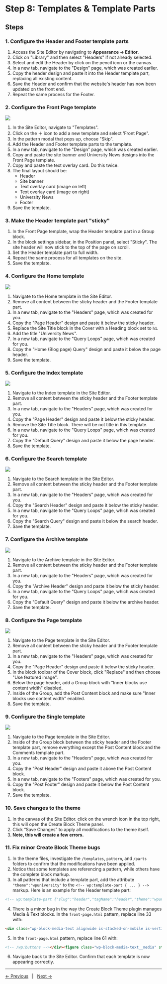 # Step 8: Templates & Template Parts

## Steps

### 1. Configure the Header and Footer template parts

1. Access the Site Editor by navigating to **Appearance → Editor**.
2. Click on "Library" and then select "Headers" if not already selected. 
3. Select and edit the Header by click on the pencil icon or the canvas.
4. In a new tab, navigate to the "Design" page, which was created earlier.
5. Copy the header design and paste it into the Header template part, replacing all existing content.
6. Save the Header and confirm that the website's header has now been updated on the front end.
7. Repeat the same process for the Footer.

### 2. Configure the Front Page template
<img src="screenshots/front-page.jpg">

1. In the Site Editor, navigate to "Templates".
2. Click on the ＋ icon to add a new template and select 'Front Page".
3. In the pattern modal that pops up, choose "Skip".
4. Add the Header and Footer template parts to the template.
5. In a new tab, navigate to the "Design" page, which was created earlier.
6. Copy and paste the site banner and University News designs into the Front Page template.
7. Copy and paste the text overlay card. Do this twice.
8. The final layout should be:
    - Header
    - Site banner
    - Text overlay card (image on left)
    - Text overlay card (image on right)
    - University News
    - Footer
9. Save the template.

### 3. Make the Header template part "sticky"

1. In the Front Page template, wrap the Header template part in a Group block.
2. In the block settings sidebar, in the Position panel, select "Sticky". The site header will now stick to the top of the page on scroll.
3. Set the Header template part to full width.
4. Repeat the same process for all templates on the site.
5. Save the template.

### 4. Configure the Home template
<img src="screenshots/home.jpg">

1. Navigate to the Home template in the Site Editor.
2. Remove all content between the sticky header and the Footer template part.
3. In a new tab, navigate to the "Headers" page, which was created for you.
4. Copy the "Page Header" design and paste it below the sticky header. 
5. Replace the Site Title block in the Cover with a Heading block set to `h1`.
6. Add the title "University News".
7. In a new tab, navigate to the "Query Loops" page, which was created for you.
8. Copy the "Home (Blog page) Query" design and paste it below the page header.
9. Save the template.

### 5. Configure the Index template
<img src="screenshots/index.jpg">

1. Navigate to the Index template in the Site Editor.
2. Remove all content between the sticky header and the Footer template part.
3. In a new tab, navigate to the "Headers" page, which was created for you.
5. Copy the "Page Header" design and paste it below the sticky header. 
5. Remove the Site Title block. There will be not title in this template.
6. In a new tab, navigate to the "Query Loops" page, which was created for you.
7. Copy the "Default Query" design and paste it below the page header.
8. Save the template.

### 6. Configure the Search template
<img src="screenshots/search.jpg">

1. Navigate to the Search template in the Site Editor.
2. Remove all content between the sticky header and the Footer template part.
3. In a new tab, navigate to the "Headers" page, which was created for you.
4. Copy the "Search Header" design and paste it below the sticky header. 
6. In a new tab, navigate to the "Query Loops" page, which was created for you.
7. Copy the "Search Query" design and paste it below the search header.
8. Save the template.

### 7. Configure the Archive template
<img src="screenshots/archive.jpg">

1. Navigate to the Archive template in the Site Editor.
2. Remove all content between the sticky header and the Footer template part.
3. In a new tab, navigate to the "Headers" page, which was created for you.
4. Copy the "Archive Header" design and paste it below the sticky header. 
6. In a new tab, navigate to the "Query Loops" page, which was created for you.
7. Copy the "Default Query" design and paste it below the archive header.
8. Save the template.

### 8. Configure the Page template
<img src="screenshots/page.jpg">

1. Navigate to the Page template in the Site Editor.
2. Remove all content between the sticky header and the Footer template part.
3. In a new tab, navigate to the "Headers" page, which was created for you.
4. Copy the "Page Header" design and paste it below the sticky header. 
5. In the block toolbar of the Cover block, click "Replace" and then choose "Use featured image".
6. Below the page header, add a Group block with "Inner blocks use content width" disabled.
7. Inside of the Group, add the Post Content block and make sure "Inner blocks use content width" enabled.
8. Save the template.

### 9. Configure the Single template
<img src="screenshots/single.jpg">

1. Navigate to the Page template in the Site Editor.
2. Inside of the Group block between the sticky header and the Footer template part, remove everything except the Post Content block and the Comments template part.
3. In a new tab, navigate to the "Headers" page, which was created for you.
4. Copy the "Post Header" design and paste it above the Post Content block. 
5. In a new tab, navigate to the "Footers" page, which was created for you.
6. Copy the "Post Footer" design and paste it below the Post Content block. 
8. Save the template.

### 10. Save changes to the theme
1. In the canvas of the Site Editor. click on the wrench icon in the top right, this will open the Create Block Theme panel.
2. Click “Save Changes” to apply all modifications to the theme itself.
3. **Note, this will create a few errors.**

### 11. Fix minor Create Block Theme bugs
1. In the theme files, investigate the `/templates`, `pattern`, and `/parts` folders to confirm that the modifications have been applied.
2. Notice that some templates are referencing a pattern, while others have the complete block markup.
3. In all patterns that include a template part, add the attribute `"theme":"wpuniversity"` to the `<!-- wp:template-part { ... } -->` markup. Here is an example for the Header template part:
```html
<!-- wp:template-part {"slug":"header","tagName":"header","theme":"wpuniversity"} /-->
```
4. There is a minor bug in the way the Create Block Theme plugin manages Media & Text blocks. In the `front-page.html` pattern, replace line 33 with:
```html
<div class="wp-block-media-text alignwide is-stacked-on-mobile is-vertically-aligned-center is-image-fill is-style-text-overlay" style="margin-top:var(--wp--preset--spacing--50);margin-bottom:var(--wp--preset--spacing--50)"><figure class="wp-block-media-text__media" style="background-image:url(<?php echo esc_url( get_stylesheet_directory_uri() ); ?>/assets/images/lecture-hall-1024x768.jpg);background-position:50% 50%"><img src="<?php echo esc_url( get_stylesheet_directory_uri() ); ?>/assets/images/lecture-hall-1024x768.jpg" alt="" class="wp-image-41 size-full"/></figure><div class="wp-block-media-text__content"><!-- wp:heading {"style":{"spacing":{"margin":{"top":"0","bottom":"0"}}},"fontSize":"x-large"} -->
```
5. In the `front-page.html` pattern, replace line 61 with:
```html
<!-- /wp:buttons --></div><figure class="wp-block-media-text__media" style="background-image:url(<?php echo esc_url( get_stylesheet_directory_uri() ); ?>/assets/images/campus-1-1024x768.jpg);background-position:50% 50%"><img src="<?php echo esc_url( get_stylesheet_directory_uri() ); ?>/assets/images/campus-1-1024x768.jpg" alt="" class="wp-image-224 size-full"/></figure></div>
```
6. Navigate back to the Site Editor. Confirm that each template is now appearing correctly.

---
[← Previous](/steps/step-7/readme.md) &nbsp;&nbsp;|&nbsp;&nbsp; [Next →](/steps/step-9/readme.md)